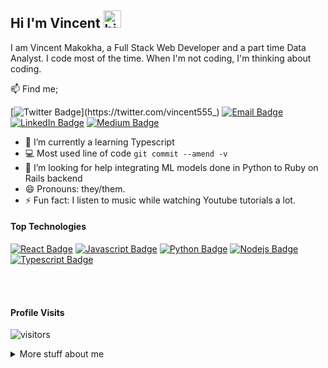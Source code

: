 ## Hi I'm Vincent <img src="https://user-images.githubusercontent.com/1303154/88677602-1635ba80-d120-11ea-84d8-d263ba5fc3c0.gif" width="28px" height="28px" alt="hi">

I am Vincent Makokha, a Full Stack Web Developer and a part time Data Analyst. I code most of the time. When I'm not coding, I'm thinking about coding.

:mailbox: Find me;

[![Twitter Badge](https://img.shields.io/badge/-vincent-1ca0f1?style=flat&labelColor=1ca0f1&logo=twitter&logoColor=white&link=https://twitter.com/vincent555_)](https://twitter.com/vincent555_) [![Email Badge](https://img.shields.io/badge/-makokhavomondi@gmail.com-e84393?style=flat&labelColor=e84393&logo=email&logoColor=white)](mailto:makokhavomondi@gmail.com) [![LinkedIn Badge](https://img.shields.io/badge/-vincent_makokha-0A66C2?style=flat&labelColor=0A66C2&logo=linkedin&logoColor=white)](https://www.linkedin.com/in/vincent-makokha/) [![Medium Badge](https://img.shields.io/badge/-makokha_omondi-000000?style=flat&labelColor=000000&logo=linkedin&logoColor=white)](https://medium.com/@makokhavomondi)

<!-- TODO: Add last video link -->

- 🔭 I’m currently a learning Typescript
- :computer: Most used line of code `git commit --amend -v`
- 🤔 I’m looking for help integrating ML models done in Python to Ruby on Rails backend
- 😄 Pronouns: they/them.
- ⚡ Fun fact: I listen to music while watching Youtube tutorials a lot.

#### Top Technologies

<!-- TODO: Make technologies links takes you to repositories -->

[![React Badge](https://img.shields.io/badge/-React-61DBFB?style=for-the-badge&labelColor=black&logo=react&logoColor=61DBFB)](#) [![Javascript Badge](https://img.shields.io/badge/-Javascript-F0DB4F?style=for-the-badge&labelColor=black&logo=javascript&logoColor=F0DB4F)](#) [![Python Badge](https://img.shields.io/badge/-Python-007acc?style=for-the-badge&labelColor=black&logo=python&logoColor=007acc)](#) [![Nodejs Badge](https://img.shields.io/badge/-NodeJs-3C873A?style=for-the-badge&labelColor=black&logo=node.js&logoColor=3C873A)](#) [![Typescript Badge](https://img.shields.io/badge/-Typescript-e535ab?style=for-the-badge&labelColor=black&logo=typescript&logoColor=e535ab)](#)

<br />
<br />

#### Profile Visits 

![visitors](https://visitor-badge.glitch.me/badge?page_id=vincexiv.vincexiv)

<details>
<summary>
  More stuff about me
</summary>

<br >


#### Github Stats

![Vincent's github stats](https://github-readme-stats.vercel.app/api?username=vincexiv&count_private=true&theme=tokyonight&hide=contribs,prs)
